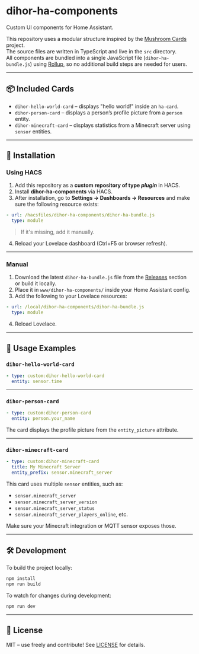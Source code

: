 # dihor-ha-components

Custom UI components for Home Assistant.

This repository uses a modular structure inspired by the [Mushroom Cards](https://github.com/piitaya/lovelace-mushroom) project.  
The source files are written in TypeScript and live in the `src` directory.  
All components are bundled into a single JavaScript file (`dihor-ha-bundle.js`) using [Rollup](https://rollupjs.org/), so no additional build steps are needed for users.

---

## 📦 Included Cards

- `dihor-hello-world-card` – displays "hello world!" inside an `ha-card`.
- `dihor-person-card` – displays a person’s profile picture from a `person` entity.
- `dihor-minecraft-card` – displays statistics from a Minecraft server using `sensor` entities.

---

## 🚀 Installation

### Using HACS

1. Add this repository as a **custom repository of type _plugin_** in HACS.
2. Install **dihor-ha-components** via HACS.
3. After installation, go to **Settings → Dashboards → Resources** and make sure the following resource exists:

```yaml
- url: /hacsfiles/dihor-ha-components/dihor-ha-bundle.js
  type: module
```

> If it's missing, add it manually.

4. Reload your Lovelace dashboard (Ctrl+F5 or browser refresh).

---

### Manual

1. Download the latest `dihor-ha-bundle.js` file from the [Releases](./releases) section or build it locally.
2. Place it in `www/dihor-ha-components/` inside your Home Assistant config.
3. Add the following to your Lovelace resources:

```yaml
- url: /local/dihor-ha-components/dihor-ha-bundle.js
  type: module
```

4. Reload Lovelace.

---

## 🧱 Usage Examples

### `dihor-hello-world-card`

```yaml
- type: custom:dihor-hello-world-card
  entity: sensor.time
```

---

### `dihor-person-card`

```yaml
- type: custom:dihor-person-card
  entity: person.your_name
```

The card displays the profile picture from the `entity_picture` attribute.

---

### `dihor-minecraft-card`

```yaml
- type: custom:dihor-minecraft-card
  title: My Minecraft Server
  entity_prefix: sensor.minecraft_server
```

This card uses multiple `sensor` entities, such as:

- `sensor.minecraft_server`
- `sensor.minecraft_server_version`
- `sensor.minecraft_server_status`
- `sensor.minecraft_server_players_online`, etc.

Make sure your Minecraft integration or MQTT sensor exposes those.

---

## 🛠 Development

To build the project locally:

```bash
npm install
npm run build
```

To watch for changes during development:

```bash
npm run dev
```

---

## 📃 License

MIT – use freely and contribute! See [LICENSE](LICENSE) for details.
